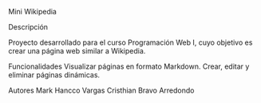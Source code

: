 Mini Wikipedia

Descripción

Proyecto desarrollado para el curso Programación Web I, cuyo objetivo es crear una página web similar a Wikipedia.

Funcionalidades
Visualizar páginas en formato Markdown.
Crear, editar y eliminar páginas dinámicas.

Autores
Mark Hancco Vargas
Cristhian Bravo Arredondo
